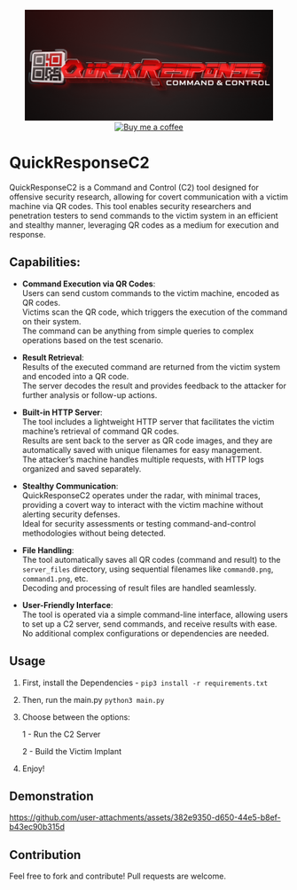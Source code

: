 
<p align="center">
  <img src="logo.png" alt="QuickResponseC2" width="auto" height="200"/><br>
<a href="https://www.buymeacoffee.com/kimd155">
  <img src="https://i.ibb.co/TbX6GmK/bmc-button.png" alt="Buy me a coffee" width="130" height="auto"/>
</a>
</p>

# QuickResponseC2
QuickResponseC2 is a Command and Control (C2) tool designed for offensive security research, allowing for covert communication with a victim machine via QR codes. This tool enables security researchers and penetration testers to send commands to the victim system in an efficient and stealthy manner, leveraging QR codes as a medium for execution and response.

## Capabilities:

- **Command Execution via QR Codes**:  
  Users can send custom commands to the victim machine, encoded as QR codes.  
  Victims scan the QR code, which triggers the execution of the command on their system.  
  The command can be anything from simple queries to complex operations based on the test scenario.

- **Result Retrieval**:  
  Results of the executed command are returned from the victim system and encoded into a QR code.  
  The server decodes the result and provides feedback to the attacker for further analysis or follow-up actions.

- **Built-in HTTP Server**:  
  The tool includes a lightweight HTTP server that facilitates the victim machine’s retrieval of command QR codes.  
  Results are sent back to the server as QR code images, and they are automatically saved with unique filenames for easy management.  
  The attacker’s machine handles multiple requests, with HTTP logs organized and saved separately.

- **Stealthy Communication**:  
  QuickResponseC2 operates under the radar, with minimal traces, providing a covert way to interact with the victim machine without alerting security defenses.  
  Ideal for security assessments or testing command-and-control methodologies without being detected.

- **File Handling**:  
  The tool automatically saves all QR codes (command and result) to the `server_files` directory, using sequential filenames like `command0.png`, `command1.png`, etc.  
  Decoding and processing of result files are handled seamlessly.

- **User-Friendly Interface**:  
  The tool is operated via a simple command-line interface, allowing users to set up a C2 server, send commands, and receive results with ease.  
  No additional complex configurations or dependencies are needed.


## Usage

1. First, install the Dependencies -
   `pip3 install -r requirements.txt`
2. Then, run the main.py
   `python3 main.py`
3. Choose between the options:
   
   1 - Run the C2 Server
   
   2 - Build the Victim Implant
   
5. Enjoy! 

## Demonstration



https://github.com/user-attachments/assets/382e9350-d650-44e5-b8ef-b43ec90b315d



## Contribution

Feel free to fork and contribute! Pull requests are welcome.
